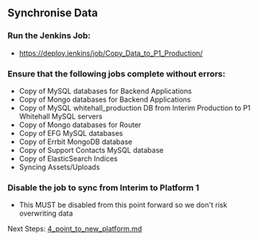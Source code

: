 ## Synchronise Data

### Run the Jenkins Job:

* https://deploy.jenkins/job/Copy_Data_to_P1_Production/

### Ensure that the following jobs complete without errors:

* Copy of MySQL databases for Backend Applications
* Copy of Mongo databases for Backend Applications
* Copy of MySQL whitehall_production DB from Interim Production to P1 Whitehall MySQL servers
* Copy of Mongo databases for Router
* Copy of EFG MySQL databases
* Copy of Errbit MongoDB database
* Copy of Support Contacts MySQL database
* Copy of ElasticSearch Indices
* Syncing Assets/Uploads

### Disable the job to sync from Interim to Platform 1

* This MUST be disabled from this point forward so we don't risk overwriting data

Next Steps: [4_point_to_new_platform.md](4_point_to_new_platform.md)

